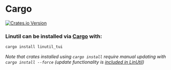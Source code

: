 # Cargo

[![Crates.io Version](https://img.shields.io/crates/v/linutil_tui?style=for-the-badge&color=%23af3a03)](https://crates.io/crates/linutil_tui)

### Linutil can be installed via [Cargo](https://doc.rust-lang.org/cargo) with:


```bash
cargo install linutil_tui
```


*Note that crates installed using `cargo install` require manual updating with `cargo install --force` (update functionality is [included in LinUtil](https://christitustech.github.io/linutil/userguide/#applications-setup))*


